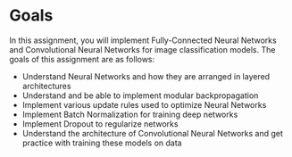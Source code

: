 # Goals

In this assignment, you will implement Fully-Connected Neural Networks and Convolutional Neural Networks for image classification models. The goals of this assignment are as follows:

- Understand Neural Networks and how they are arranged in layered architectures
- Understand and be able to implement modular backpropagation
- Implement various update rules used to optimize Neural Networks
- Implement Batch Normalization for training deep networks
- Implement Dropout to regularize networks
- Understand the architecture of Convolutional Neural Networks and get practice with training these models on data
